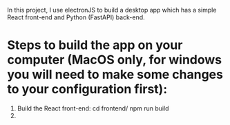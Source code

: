 In this project, I use electronJS to build a desktop app which has a simple React front-end and Python (FastAPI) back-end. 

# Steps to build the app on your computer (MacOS only, for windows you will need to make some changes to your configuration first): 

1. Build the React front-end: cd frontend/ npm run build
2. 


